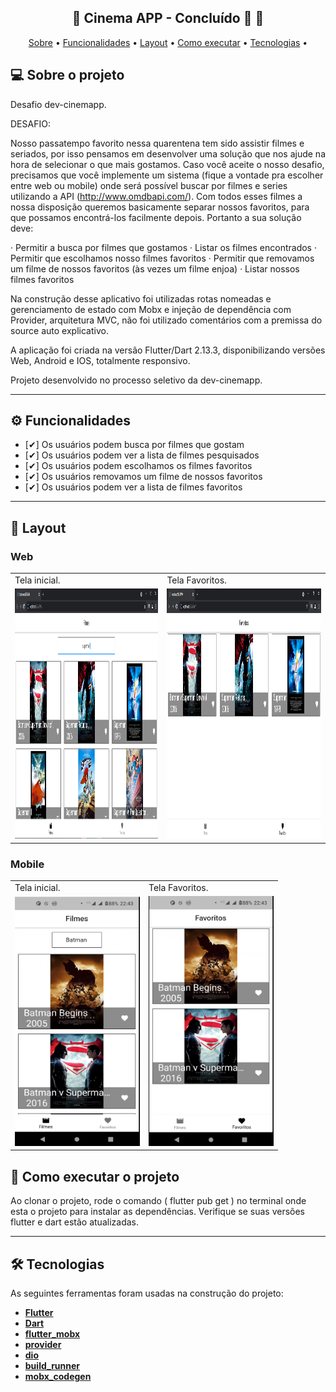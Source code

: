 <h2 align="center"> 
	🚧  Cinema APP - Concluído 🚀 🚧
</h2>

<p align="center">
 <a href="#-sobre-o-projeto">Sobre</a> •
 <a href="#-funcionalidades">Funcionalidades</a> •
 <a href="#-layout">Layout</a> • 
 <a href="#-como-executar-o-projeto">Como executar</a> • 
 <a href="#-tecnologias">Tecnologias</a> • 
</p>

## 💻 Sobre o projeto

Desafio dev-cinemapp.

DESAFIO:

 Nosso passatempo favorito nessa quarentena tem sido assistir filmes e seriados, por isso pensamos em desenvolver uma solução que nos ajude na hora de selecionar o que mais gostamos. Caso você aceite o nosso desafio, precisamos que você implemente um sistema (fique a vontade pra escolher entre web ou mobile) onde será possível buscar por filmes e series utilizando a API (http://www.omdbapi.com/). Com todos esses filmes a nossa disposição queremos basicamente separar nossos favoritos, para que possamos encontrá-los facilmente depois. Portanto a sua solução deve:

·  Permitir a busca por filmes que gostamos
·  Listar os filmes encontrados
·  Permitir que escolhamos nosso filmes favoritos
·  Permitir que removamos um filme de nossos favoritos (às vezes um filme enjoa)
·  Listar nossos filmes favoritos


Na construção desse aplicativo foi utilizadas rotas nomeadas e gerenciamento de estado com Mobx e injeção de
dependência com Provider, arquitetura MVC, não foi utilizado comentários com a premissa do source auto explicativo.

A aplicação foi criada na versão Flutter/Dart 2.13.3, disponibilizando versões Web, Android e IOS, totalmente responsivo.


Projeto desenvolvido no processo seletivo da dev-cinemapp.

---
## ⚙️ Funcionalidades

- [✔] Os usuários podem busca por filmes que gostam
- [✔] Os usuários podem ver a lista de filmes pesquisados
- [✔] Os usuários podem escolhamos os filmes favoritos
- [✔] Os usuários removamos um filme de nossos favoritos
- [✔] Os usuários podem ver a lista de filmes favoritos

---
## 🎨 Layout

### Web
<table>
  <tr>
    <td>Tela inicial.</td>
     <td>Tela Favoritos.</td>
   
  </tr>
  <tr>
    <td><img src="git\web_filmes.png" width=800 height=400></td>
    <td><img src="git\web_favoritos.png" width=800 height=400></td>
  </tr>
 </table>

### Mobile
<table>
  <tr>
    <td>Tela inicial.</td>
     <td>Tela Favoritos.</td>
   
  </tr>
  <tr>
    <td><img src="git\mobile_filmes.png" width=200 height=400></td>
    <td><img src="git\mobile_favoritos.png" width=200 height=400></td>
  </tr>
 </table>


## 🚀 Como executar o projeto

Ao clonar o projeto, rode o comando ( flutter pub get ) no terminal onde esta o projeto para instalar as dependências.
Verifique se suas versões flutter e dart estão atualizadas.

---

## 🛠 Tecnologias
As seguintes ferramentas foram usadas na construção do projeto:

-  **[Flutter](https://flutter.dev)**
-  **[Dart](https://dart.dev)**
-  **[flutter_mobx](https://pub.dev/packages/flutter_mobx)**
-  **[provider](https://pub.dev/packages/provider)**
-  **[dio](https://pub.dev/packages/dio)**
-  **[build_runner](https://pub.dev/packages/build_runner)**
-  **[mobx_codegen](https://pub.dev/packages/mobx_codegen)**


